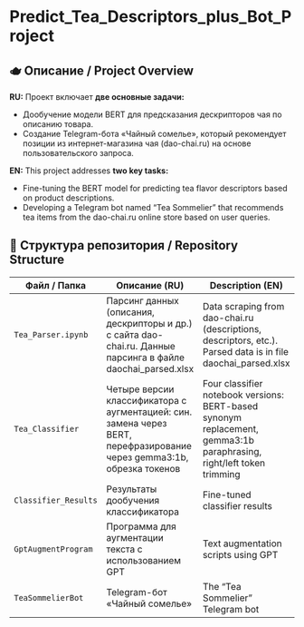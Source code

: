 # Predict_Tea_Descriptors_plus_Bot_Project

## 🫖 Описание / Project Overview

**RU:**
Проект включает **две основные задачи:**
- Дообучение модели BERT для предсказания дескрипторов чая по описанию товара.
- Создание Telegram-бота «Чайный сомелье», который рекомендует позиции из интернет-магазина чая (dao-chai.ru) на основе пользовательского запроса.
  
**EN:**
This project addresses **two key tasks:**
- Fine-tuning the BERT model for predicting tea flavor descriptors based on product descriptions.
- Developing a Telegram bot named “Tea Sommelier” that recommends tea items from the dao-chai.ru online store based on user queries.

## 📁 Структура репозитория / Repository Structure

| Файл / Папка            | Описание (RU)                                                                                   | Description (EN)                                                                 |
|------------------------|--------------------------------------------------------------------------------------------------|----------------------------------------------------------------------------------|
| `Tea_Parser.ipynb`     | Парсинг данных (описания, дескрипторы и др.) с сайта dao-chai.ru. Данные парсинга в файле daochai_parsed.xlsx                                | Data scraping from dao-chai.ru (descriptions, descriptors, etc.). Parsed data is in file daochai_parsed.xlsx   |
| `Tea_Classifier` | Четыре версии классификатора с аугментацией: син. замена через BERT, перефразирование через gemma3:1b, обрезка токенов | Four classifier notebook versions: BERT-based synonym replacement, gemma3:1b paraphrasing, right/left token trimming |
| `Classifier_Results`  | Результаты дообучения классификатора                                            | Fine-tuned classifier results                                              |
| `GptAugmentProgram`   | Программа для аугментации текста с использованием GPT                           | Text augmentation scripts using GPT                                        |
| `TeaSommelierBot`     |  Telegram-бот «Чайный сомелье»                                                  |  The “Tea Sommelier” Telegram bot                                          |





